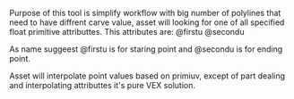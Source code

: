 Purpose of this tool is simplify workflow with big number of polylines that need
 to have diffrent carve value, asset will looking for one of all specified float
 primitive attributtes. This attributes are:
    @firstu
    @secondu

As name suggeest @firstu is for staring point and @secondu is for ending point.

Asset will interpolate point values based on primiuv, except of part dealing and
interpolating attributtes it's pure VEX solution.

